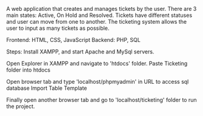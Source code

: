A web application that creates and manages tickets by the user.
There are 3 main states: Active, On Hold and Resolved.
Tickets have different statuses and user can move from one to another.
The ticketing system allows the user to input as many tickets as possible.

Frontend: HTML, CSS, JavaScript
Backend: PHP, SQL

Steps:
Install XAMPP, and start Apache and MySql servers.

Open Explorer in XAMPP and navigate to 'htdocs' folder. Paste Ticketing folder into htdocs

Open browser tab and type 'localhost/phpmyadmin' in URL to access sql database
Import Table Template

Finally open another browser tab and go to 'localhost/ticketing' folder to run the project.

